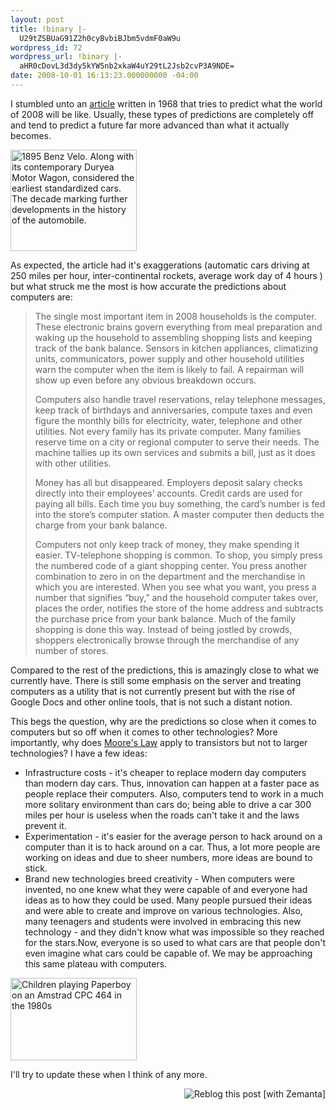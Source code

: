 ```yaml
---
layout: post
title: !binary |-
  U29tZSBUaG91Z2h0cyBvbiBJbm5vdmF0aW9u
wordpress_id: 72
wordpress_url: !binary |-
  aHR0cDovL3d3dy5kYW5nb2xkaW4uY29tL2Jsb2cvP3A9NDE=
date: 2008-10-01 16:13:23.000000000 -04:00
---
```

<p>I stumbled unto an <a href="http://blog.modernmechanix.com/2008/03/24/what-will-life-be-like-in-the-year-2008/">article</a> written in 1968 that tries to predict what the world of 2008 will be like. Usually, these types of predictions are completely off and tend to predict a future far more advanced than what it actually becomes.<div class="zemanta-img zemanta-action-dragged">
<a href="http://commons.wikipedia.org/wiki/Image:Benz-velo.jpg"><img title="1895 Benz Velo. Along with its contemporary Duryea Motor Wagon, considered the earliest standardized cars. The decade marking further developments in the history of the automobile." src="http://upload.wikimedia.org/wikipedia/commons/thumb/1/1e/Benz-velo.jpg/202px-Benz-velo.jpg" alt="1895 Benz Velo. Along with its contemporary Duryea Motor Wagon, considered the earliest standardized cars. The decade marking further developments in the history of the automobile." width="202" height="162" /></a>
</div></p>

<p>As expected, the article had it's exaggerations (automatic cars driving at 250 miles per hour, inter-continental rockets, average work day of 4 hours ) but what struck me the most is how accurate the predictions about computers are:</p>

<blockquote>The single most important item in 2008 households is the computer. These electronic brains govern everything from meal preparation and waking up the household to assembling shopping lists and keeping track of the bank balance. Sensors in kitchen appliances, climatizing units, communicators, power supply and other household utilities warn the computer when the item is likely to fail. A repairman will show up even before any obvious breakdown occurs.

Computers also handle travel reservations, relay telephone messages, keep track of birthdays and anniversaries, compute taxes and even figure the monthly bills for electricity, water, telephone and other utilities. Not every family has its private computer. Many families reserve time on a city or regional computer to serve their needs. The machine tallies up its own services and submits a bill, just as it does with other utilities.

Money has all but disappeared. Employers deposit salary checks directly into their employees’ accounts. Credit cards are used for paying all bills. Each time you buy something, the card’s number is fed into the store’s computer station. A master computer then deducts the charge from your bank balance.

Computers not only keep track of money, they make spending it easier. TV-telephone shopping is common. To shop, you simply press the numbered code of a giant shopping center. You press another combination to zero in on the department and the merchandise in which you are interested. When you see what you want, you press a number that signifies “buy,” and the household computer takes over, places the order, notifies the store of the home address and subtracts the purchase price from your bank balance. Much of the family shopping is done this way. Instead of being jostled by crowds, shoppers electronically browse through the merchandise of any number of stores.</blockquote>

<p>Compared to the rest of the predictions, this is amazingly close to what we currently have. There is still some emphasis on the server and treating computers as a utility that is not currently present but with the rise of Google Docs and other online tools, that is not such a distant notion.</p>

<p>This begs the question, why are the predictions so close when it comes to computers but so off when it comes to other technologies? More importantly, why does <a title="Moore's Law" href="http://en.wikipedia.org/wiki/Moore%27s_law.">Moore's Law</a> apply to transistors but not to larger technologies? I have a few ideas:</p>

<ul>
	<li>Infrastructure costs - it's cheaper to replace modern day computers than modern day cars. Thus, innovation can happen at a faster pace as people replace their computers. Also, computers tend to work in a much more solitary environment than cars do; being able to drive a car 300 miles per hour is useless when the roads can't take it and the laws prevent it.</li>
	<li>Experimentation - it's easier for the average person to hack around on a computer than it is to hack around on a car. Thus, a lot more people are working on ideas and due to sheer numbers, more ideas are bound to stick.</li>
	<li>Brand new technologies breed creativity - When computers were invented, no one knew what they were capable of and everyone had ideas as to how they could be used. Many people pursued their ideas and were able to create and improve on various technologies. Also, many teenagers and students were involved in embracing this new technology - and they didn't know what was impossible so they reached for the stars.Now, everyone is so used to what cars are that people don't even imagine what cars could be capable of. We may be approaching this same plateau with computers.</li>
</ul>

<div class="zemanta-img zemanta-action-dragged">
<a href="http://commons.wikipedia.org/wiki/Image:Cpc464.computer.750pix.jpg"><img title="Children playing Paperboy on an Amstrad CPC 464 in the 1980s" src="http://upload.wikimedia.org/wikipedia/commons/thumb/6/68/Cpc464.computer.750pix.jpg/202px-Cpc464.computer.750pix.jpg" alt="Children playing Paperboy on an Amstrad CPC 464 in the 1980s" width="202" height="132" /></a>
</div>

<p>I'll try to update these when I think of any more.</p>
<div class="zemanta-pixie" style="margin-top: 10px; height: 15px;"><a class="zemanta-pixie-a" title="Zemified by Zemanta" href="http://reblog.zemanta.com/zemified/4ff31411-c887-4aa0-af9f-38ef3b745df1/"><img class="zemanta-pixie-img" style="border: medium none; float: right;" src="http://img.zemanta.com/reblog_e.png?x-id=4ff31411-c887-4aa0-af9f-38ef3b745df1" alt="Reblog this post [with Zemanta]" /></a></div>
